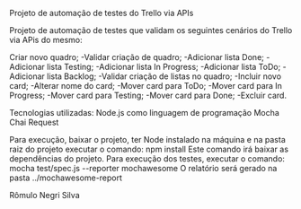 Projeto de automação de testes do Trello via APIs

Projeto de automação de testes que validam os seguintes cenários do Trello via APis do mesmo:

Criar novo quadro;
-Validar criação de quadro;
-Adicionar lista Done;
-Adicionar lista Testing;
-Adicionar lista In Progress;
-Adicionar lista ToDo;
-Adicionar lista Backlog;
-Validar criação de listas no quadro;
-Incluir novo card;
-Alterar nome do card;
-Mover card para ToDo;
-Mover card para In Progress;
-Mover card para Testing;
-Mover card para Done;
-Excluir card.

Tecnologias utilizadas:
Node.js como linguagem de programação
Mocha
Chai
Request

Para execução, baixar o projeto, ter Node instalado na máquina e na pasta raiz do projeto executar o comando:
npm install
Este comando irá baixar as dependências do projeto.
Para execução dos testes, executar o comando: mocha test/spec.js --reporter mochawesome
O relatório será gerado na pasta ../mochawesome-report

Rômulo Negri Silva
